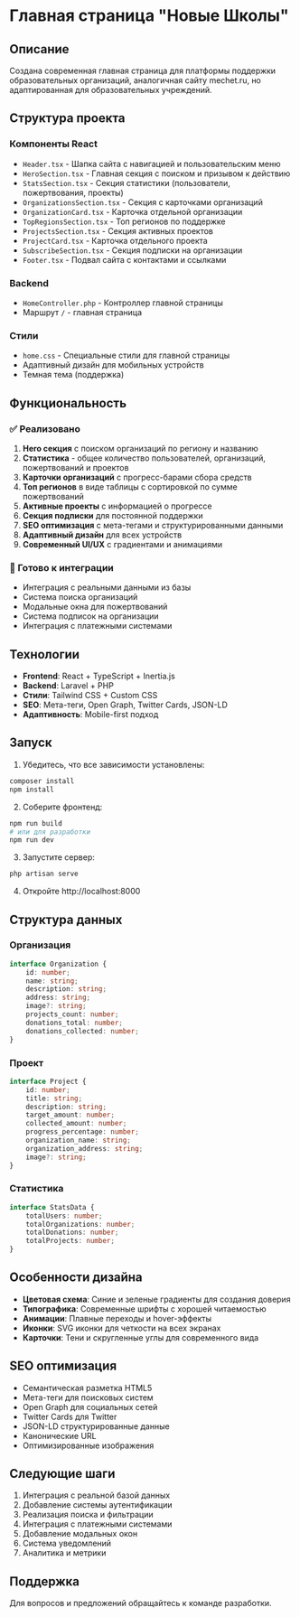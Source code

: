 # Главная страница "Новые Школы"

## Описание

Создана современная главная страница для платформы поддержки образовательных организаций, аналогичная сайту mechet.ru, но адаптированная для образовательных учреждений.

## Структура проекта

### Компоненты React

- `Header.tsx` - Шапка сайта с навигацией и пользовательским меню
- `HeroSection.tsx` - Главная секция с поиском и призывом к действию
- `StatsSection.tsx` - Секция статистики (пользователи, пожертвования, проекты)
- `OrganizationsSection.tsx` - Секция с карточками организаций
- `OrganizationCard.tsx` - Карточка отдельной организации
- `TopRegionsSection.tsx` - Топ регионов по поддержке
- `ProjectsSection.tsx` - Секция активных проектов
- `ProjectCard.tsx` - Карточка отдельного проекта
- `SubscribeSection.tsx` - Секция подписки на организации
- `Footer.tsx` - Подвал сайта с контактами и ссылками

### Backend

- `HomeController.php` - Контроллер главной страницы
- Маршрут `/` - главная страница

### Стили

- `home.css` - Специальные стили для главной страницы
- Адаптивный дизайн для мобильных устройств
- Темная тема (поддержка)

## Функциональность

### ✅ Реализовано

1. **Hero секция** с поиском организаций по региону и названию
2. **Статистика** - общее количество пользователей, организаций, пожертвований и проектов
3. **Карточки организаций** с прогресс-барами сбора средств
4. **Топ регионов** в виде таблицы с сортировкой по сумме пожертвований
5. **Активные проекты** с информацией о прогрессе
6. **Секция подписки** для постоянной поддержки
7. **SEO оптимизация** с мета-тегами и структурированными данными
8. **Адаптивный дизайн** для всех устройств
9. **Современный UI/UX** с градиентами и анимациями

### 🔄 Готово к интеграции

- Интеграция с реальными данными из базы
- Система поиска организаций
- Модальные окна для пожертвований
- Система подписок на организации
- Интеграция с платежными системами

## Технологии

- **Frontend**: React + TypeScript + Inertia.js
- **Backend**: Laravel + PHP
- **Стили**: Tailwind CSS + Custom CSS
- **SEO**: Мета-теги, Open Graph, Twitter Cards, JSON-LD
- **Адаптивность**: Mobile-first подход

## Запуск

1. Убедитесь, что все зависимости установлены:

```bash
composer install
npm install
```

2. Соберите фронтенд:

```bash
npm run build
# или для разработки
npm run dev
```

3. Запустите сервер:

```bash
php artisan serve
```

4. Откройте http://localhost:8000

## Структура данных

### Организация

```typescript
interface Organization {
    id: number;
    name: string;
    description: string;
    address: string;
    image?: string;
    projects_count: number;
    donations_total: number;
    donations_collected: number;
}
```

### Проект

```typescript
interface Project {
    id: number;
    title: string;
    description: string;
    target_amount: number;
    collected_amount: number;
    progress_percentage: number;
    organization_name: string;
    organization_address: string;
    image?: string;
}
```

### Статистика

```typescript
interface StatsData {
    totalUsers: number;
    totalOrganizations: number;
    totalDonations: number;
    totalProjects: number;
}
```

## Особенности дизайна

- **Цветовая схема**: Синие и зеленые градиенты для создания доверия
- **Типографика**: Современные шрифты с хорошей читаемостью
- **Анимации**: Плавные переходы и hover-эффекты
- **Иконки**: SVG иконки для четкости на всех экранах
- **Карточки**: Тени и скругленные углы для современного вида

## SEO оптимизация

- Семантическая разметка HTML5
- Мета-теги для поисковых систем
- Open Graph для социальных сетей
- Twitter Cards для Twitter
- JSON-LD структурированные данные
- Канонические URL
- Оптимизированные изображения

## Следующие шаги

1. Интеграция с реальной базой данных
2. Добавление системы аутентификации
3. Реализация поиска и фильтрации
4. Интеграция с платежными системами
5. Добавление модальных окон
6. Система уведомлений
7. Аналитика и метрики

## Поддержка

Для вопросов и предложений обращайтесь к команде разработки.
